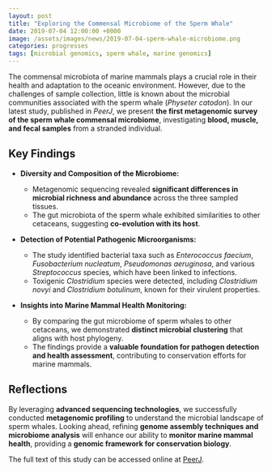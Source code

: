 ```yaml
---
layout: post
title: "Exploring the Commensal Microbiome of the Sperm Whale"
date: 2019-07-04 12:00:00 +0000
image: /assets/images/news/2019-07-04-sperm-whale-microbiome.png
categories: progresses
tags: [microbial genomics, sperm whale, marine genomics]
---
```


The commensal microbiota of marine mammals plays a crucial role in their health and adaptation to the oceanic environment. However, due to the challenges of sample collection, little is known about the microbial communities associated with the sperm whale (*Physeter catodon*). In our latest study, published in *PeerJ*, we present **the first metagenomic survey of the sperm whale commensal microbiome**, investigating **blood, muscle, and fecal samples** from a stranded individual.

## Key Findings  

- **Diversity and Composition of the Microbiome:**  
  - Metagenomic sequencing revealed **significant differences in microbial richness and abundance** across the three sampled tissues.  
  - The gut microbiota of the sperm whale exhibited similarities to other cetaceans, suggesting **co-evolution with its host**.  

- **Detection of Potential Pathogenic Microorganisms:**  
  - The study identified bacterial taxa such as *Enterococcus faecium*, *Fusobacterium nucleatum*, *Pseudomonas aeruginosa*, and various *Streptococcus* species, which have been linked to infections.  
  - Toxigenic *Clostridium* species were detected, including *Clostridium novyi* and *Clostridium botulinum*, known for their virulent properties.  

- **Insights into Marine Mammal Health Monitoring:**  
  - By comparing the gut microbiome of sperm whales to other cetaceans, we demonstrated **distinct microbial clustering** that aligns with host phylogeny.  
  - The findings provide a **valuable foundation for pathogen detection and health assessment**, contributing to conservation efforts for marine mammals.  

## Reflections  

By leveraging **advanced sequencing technologies**, we successfully conducted **metagenomic profiling** to understand the microbial landscape of sperm whales. Looking ahead, refining **genome assembly techniques and microbiome analysis** will enhance our ability to **monitor marine mammal health**, providing a **genomic framework for conservation biology**.  

The full text of this study can be accessed online at [PeerJ](https://doi.org/10.7717/peerj.7257).